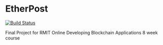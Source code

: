 # EtherPost

[![Build Status](https://img.shields.io/travis/abcoathup/EtherPost.svg?branch=master&style=flat-square)](https://travis-ci.org/abcoathup/EtherPost)

Final Project for RMIT Online Developing Blockchain Applications 8 week course

